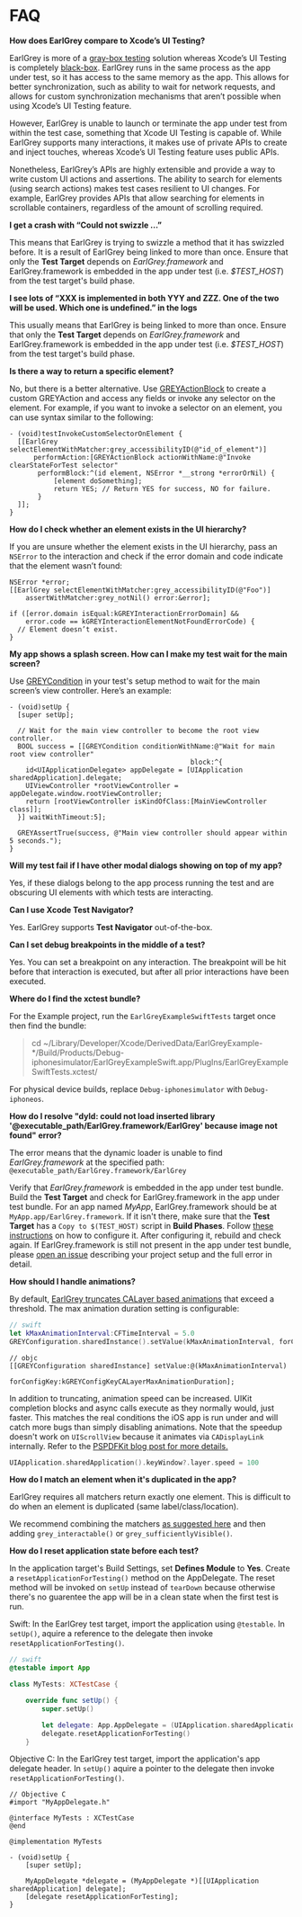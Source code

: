 # FAQ

**How does EarlGrey compare to Xcode’s UI Testing?**

EarlGrey is more of a [gray-box testing](https://en.wikipedia.org/wiki/Gray_box_testing) solution
whereas Xcode’s UI Testing is completely [black-box](https://en.wikipedia.org/wiki/Black-box_testing).
EarlGrey runs in the same process as the app under test, so it has access to the same memory as the
app. This allows for better synchronization, such as ability to wait for network requests, and
allows for custom synchronization mechanisms that aren’t possible when using Xcode’s UI Testing feature.

However, EarlGrey is unable to launch or terminate the app under test from within the test case,
something that Xcode UI Testing is capable of. While EarlGrey supports many interactions, it makes
use of private APIs to create and inject touches, whereas Xcode’s UI Testing feature uses public
APIs.

Nonetheless, EarlGrey’s APIs are highly extensible and provide a way to write custom UI actions and
assertions. The ability to search for elements (using search actions) makes test cases resilient to
UI changes. For example, EarlGrey provides APIs that allow searching for elements in scrollable
containers, regardless of the amount of scrolling required.

**I get a crash with “Could not swizzle …”**

This means that EarlGrey is trying to swizzle a method that it has swizzled before. It is a result of EarlGrey being linked to more than once. Ensure that only the **Test Target**
depends on *EarlGrey.framework* and EarlGrey.framework is embedded in the app under test (i.e. *$TEST_HOST*) from the
test target's build phase.

**I see lots of “XXX is implemented in both YYY and ZZZ. One of the two will be used. Which one is
undefined.” in the logs**

This usually means that EarlGrey is being linked to more than once. Ensure that only the **Test Target**
depends on *EarlGrey.framework* and EarlGrey.framework is embedded in the app under test (i.e. *$TEST_HOST*) from the
test target's build phase.

**Is there a way to return a specific element?**

No, but there is a better alternative. Use [GREYActionBlock](../EarlGrey/Action/GREYActionBlock.h)
to create a custom GREYAction and access any fields or invoke any selector on the element. For
example, if you want to invoke a selector on an element, you can use syntax similar to the
following:


```objc
- (void)testInvokeCustomSelectorOnElement {
  [[EarlGrey selectElementWithMatcher:grey_accessibilityID(@"id_of_element")]
      performAction:[GREYActionBlock actionWithName:@"Invoke clearStateForTest selector"
       performBlock:^(id element, NSError *__strong *errorOrNil) {
           [element doSomething];
           return YES; // Return YES for success, NO for failure.
       }
  ]];
}
```

**How do I check whether an element exists in the UI hierarchy?**

If you are unsure whether the element exists in the UI hierarchy, pass an `NSError` to the
interaction and check if the error domain and code indicate that the element wasn’t found:

```objc
NSError *error;
[[EarlGrey selectElementWithMatcher:grey_accessibilityID(@"Foo")]
    assertWithMatcher:grey_notNil() error:&error];

if ([error.domain isEqual:kGREYInteractionErrorDomain] &&
    error.code == kGREYInteractionElementNotFoundErrorCode) {
  // Element doesn’t exist.
}
```

**My app shows a splash screen. How can I make my test wait for the main screen?**

Use [GREYCondition](../EarlGrey/Synchronization/GREYCondition.h) in your test's setup method to
wait for the main screen’s view controller. Here’s an example:


```objc
- (void)setUp {
  [super setUp];

  // Wait for the main view controller to become the root view controller.
  BOOL success = [[GREYCondition conditionWithName:@"Wait for main root view controller"
                                             block:^{
    id<UIApplicationDelegate> appDelegate = [UIApplication sharedApplication].delegate;
    UIViewController *rootViewController = appDelegate.window.rootViewController;
    return [rootViewController isKindOfClass:[MainViewController class]];
  }] waitWithTimeout:5];

  GREYAssertTrue(success, @"Main view controller should appear within 5 seconds.");
}
```

**Will my test fail if I have other modal dialogs showing on top of my app?**

Yes, if these dialogs belong to the app process running the test and are obscuring UI elements with
which tests are interacting.

**Can I use Xcode Test Navigator?**

Yes. EarlGrey supports **Test Navigator** out-of-the-box.

**Can I set debug breakpoints in the middle of a test?**

Yes. You can set a breakpoint on any interaction. The breakpoint will be hit before that
interaction is executed, but after all prior interactions have been executed.

**Where do I find the xctest bundle?**

For the Example project, run the `EarlGreyExampleSwiftTests` target once then find the bundle:

> cd ~/Library/Developer/Xcode/DerivedData/EarlGreyExample-*/Build/Products/Debug-iphonesimulator/EarlGreyExampleSwift.app/PlugIns/EarlGreyExampleSwiftTests.xctest/

For physical device builds, replace `Debug-iphonesimulator` with `Debug-iphoneos`.

**How do I resolve "dyld: could not load inserted library '@executable_path/EarlGrey.framework/EarlGrey' because image not found" error?**

The error means that the dynamic loader is unable to find *EarlGrey.framework* at the specified path: `@executable_path/EarlGrey.framework/EarlGrey`

Verify that *EarlGrey.framework* is embedded in the app under test bundle. Build the **Test Target** and check for EarlGrey.framework in the app under test bundle. For an app named *MyApp*, EarlGrey.framework should be at `MyApp.app/EarlGrey.framework`. If it isn't there, make sure that the **Test Target** has a `Copy to $(TEST_HOST)` script in **Build Phases**. Follow [these instructions](install-and-run.md) on how to configure it. After configuring it, rebuild and check again. If EarlGrey.framework is still not present in the app under test bundle, please [open an issue](https://github.com/google/EarlGrey/issues/new) describing your project setup and the full error in detail.

**How should I handle animations?**

By default, [EarlGrey truncates CALayer based animations](../EarlGrey/Common/GREYConfiguration.h#L108) that exceed a threshold. The max animation duration setting is configurable:

```swift
// swift
let kMaxAnimationInterval:CFTimeInterval = 5.0
GREYConfiguration.sharedInstance().setValue(kMaxAnimationInterval, forConfigKey: kGREYConfigKeyCALayerMaxAnimationDuration)
```

```objc
// objc
[[GREYConfiguration sharedInstance] setValue:@(kMaxAnimationInterval)
                                forConfigKey:kGREYConfigKeyCALayerMaxAnimationDuration];
```

In addition to truncating, animation speed can be increased. UIKit
completion blocks and async calls execute as they normally would, just faster. This matches the
real conditions the iOS app is run under and will catch more bugs than simply disabling animations.
Note that the speedup doesn't work on `UIScrollView` because it animates via `CADisplayLink` internally.
Refer to the [PSPDFKit blog post for more details.](https://pspdfkit.com/blog/2016/running-ui-tests-with-ludicrous-speed/)

```swift
UIApplication.sharedApplication().keyWindow?.layer.speed = 100
```

**How do I match an element when it's duplicated in the app?**

EarlGrey requires all matchers return exactly one element.
This is difficult to do when an element is duplicated (same label/class/location).

We recommend combining the matchers [as suggested here](api.md#earlgrey-matchers) and then adding
`grey_interactable()` or `grey_sufficientlyVisible()`.

**How do I reset application state before each test?**

In the application target's Build Settings, set **Defines Module** to **Yes**. Create a `resetApplicationForTesting()` method on the AppDelegate. The reset method will be invoked on `setUp` instead of `tearDown` because otherwise there's no guarentee the app will be in a clean state when the first test is run.

Swift:
In the EarlGrey test target, import the application using `@testable`. In `setUp()`, aquire a reference to the delegate then invoke `resetApplicationForTesting()`.

```swift
// swift
@testable import App

class MyTests: XCTestCase {

    override func setUp() {
        super.setUp()

        let delegate: App.AppDelegate = (UIApplication.sharedApplication().delegate as? App.AppDelegate)!
        delegate.resetApplicationForTesting()
    }
```


Objective C:
In the EarlGrey test target, import the application's app delegate header. In `setUp()` aquire a pointer to the delegate then invoke `resetApplicationForTesting()`.

```objc
// Objective C
#import "MyAppDelegate.h"

@interface MyTests : XCTestCase
@end

@implementation MyTests

- (void)setUp {
    [super setUp];

    MyAppDelegate *delegate = (MyAppDelegate *)[[UIApplication sharedApplication] delegate];
    [delegate resetApplicationForTesting];
}
```

